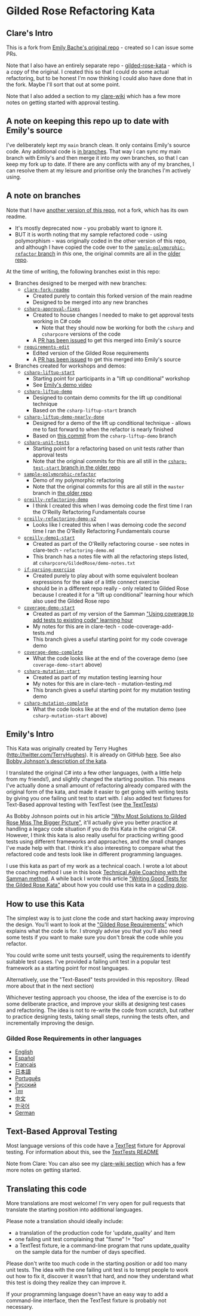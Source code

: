# Gilded Rose Refactoring Kata

## Clare's Intro

This is a fork from [Emily Bache's original repo](https://github.com/emilybache/GildedRose-Refactoring-Kata) - created so I can issue some PRs.

Note that I also have an entirely separate repo - [gilded-rose-kata](https://github.com/claresudbery/gilded-rose-kata) - which is a *copy* of the original. I created this so that I could do some actual refactoring, but to be honest I'm now thinking I could also have done that in the fork. Maybe I'll sort that out at some point.

Note that I also added a section to my [clare-wiki](https://clare-wiki.herokuapp.com/pages/think/code-princ/Refactoring#approval-testing) which has a few more notes on getting started with approval testing.

## A note on keeping this repo up to date with Emily's source

I've deliberately kept my `main` branch clean. It only contains Emily's source code. Any additional code is [in branches](#a-note-on-branches). That way I can sync my main branch with Emily's and then merge it into my own branches, so that I can keep my fork up to date. If there are any conflicts with any of my branches, I can resolve them at my leisure and prioritise only the branches I'm actively using.

## A note on branches

Note that I have [another version of this repo](https://github.com/claresudbery/gilded-rose-kata), not a fork, which has its own readme. 
  - It's mostly deprecated now - you probably want to ignore it.
  - BUT it is worth noting that my sample refactored code - using polymorphism - was originally coded in the other version of this repo, and although I have copied the code over to the [`sample-polymorphic-refactor` branch](https://github.com/claresudbery/GildedRose-Refactoring-Kata/tree/sample-polymorphic-refactor) in *this* one, the original commits are all in the [older repo](https://github.com/claresudbery/gilded-rose-kata). 

At the time of writing, the following branches exist in this repo:

- Branches designed to be merged with new branches:
  - [`clare-fork-readme`](https://github.com/claresudbery/GildedRose-Refactoring-Kata/tree/clare-fork-readme)
    - Created purely to contain this forked version of the main readme 
    - Designed to be merged into any new branches
  - [`csharp-approval-fixes`](https://github.com/claresudbery/GildedRose-Refactoring-Kata/tree/csharp-approval-fixes)
    - Created to house changes I needed to make to get approval tests working in C# code
      - Note that they should now be working for both the `csharp` and `csharpcore` versions of the code
    - A [PR has been issued](https://github.com/emilybache/GildedRose-Refactoring-Kata/pull/402) to get this merged into Emily's source
  - [`requirements-edit`](https://github.com/claresudbery/GildedRose-Refactoring-Kata/tree/requirements-edit)
    - Edited version of the Gilded Rose requirements
    - A [PR has been issued](https://github.com/emilybache/GildedRose-Refactoring-Kata/pull/403) to get this merged into Emily's source
- Branches created for workshops and demos:
  - [`csharp-liftup-start`](https://github.com/claresudbery/GildedRose-Refactoring-Kata/tree/csharp-liftup-start)
    - Starting point for participants in a "lift up conditional" workshop
    - See [Emily's demo video](https://www.youtube.com/watch?v=OJmg9aMxPDI)
  - [`csharp-liftup-demo`](https://github.com/claresudbery/GildedRose-Refactoring-Kata/tree/csharp-liftup-demo)
    - Designed to contain demo commits for the lift up conditional technique 
    - Based on the `csharp-liftup-start` branch
  - [`csharp-liftup-demo-nearly-done`](https://github.com/claresudbery/GildedRose-Refactoring-Kata/tree/csharp-liftup-demo)
    - Designed for a demo of the lift up conditional technique - allows me to fast forward to when the refactor is nearly finished
    - Based on [this commit](https://github.com/claresudbery/GildedRose-Refactoring-Kata/commit/a3cda4722ad0306631d41e71e5b58e3e8f0e5833) from the `csharp-liftup-demo` branch
  - [`csharp-unit-tests`](https://github.com/claresudbery/GildedRose-Refactoring-Kata/tree/csharp-unit-tests)
    - Starting point for a refactoring based on unit tests rather than approval tests
    - Note that the original commits for this are all still in the [`csharp-test-start` branch in the older repo](https://github.com/claresudbery/gilded-rose-kata/tree/csharp-test-start)
  - [`sample-polymorphic-refactor`](https://github.com/claresudbery/GildedRose-Refactoring-Kata/tree/sample-polymorphic-refactor)
    - Demo of my polymorphic refactoring
    - Note that the original commits for this are all still in the `master` branch in [the older repo](https://github.com/claresudbery/gilded-rose-kata)
  - [`oreilly-refactoring-demo`](https://github.com/claresudbery/GildedRose-Refactoring-Kata/tree/oreilly-refactoring-demo)
    - I think I created this when I was demoing code the first time I ran the O'Reilly Refactoring Fundamentals course
  - [`oreilly-refactoring-demo-v2`](https://github.com/claresudbery/GildedRose-Refactoring-Kata/tree/oreilly-refactoring-demo-v2)
    - Looks like I created this when I was demoing code the *second* time I ran the O'Reilly Refactoring Fundamentals course
  - [`oreilly-demo1-start`](https://github.com/claresudbery/GildedRose-Refactoring-Kata/tree/oreilly-demo1-start)
    - Created as part of the O'Reilly refactoring course - see notes in clare-tech - `refactoring-demo.md`
    - This branch has a notes file with all the refactoring steps listed, at `csharpcore/GildedRose/demo-notes.txt`
  - [`if-parsing-exercise`](https://github.com/claresudbery/GildedRose-Refactoring-Kata/tree/if-parsing-exercise)
    - Created purely to play about with some equivalent boolean expressions for the sake of a little connect exercise
    - should be in a different repo really - only related to Gilded Rose because I created it for a "lift up conditional" learning hour which also used the Gilded Rose repo
  - [`coverage-demo-start`](https://github.com/claresudbery/GildedRose-Refactoring-Kata/tree/coverage-demo-start)
    - Created as part of my version of the Samman ["Using coverage to add tests to existing code" learning hour](https://www.sammancoaching.org/learning_hours/legacy/verify_xml_reports.html)
    - My notes for this are in clare-tech - code-coverage-add-tests.md
    - This branch gives a useful starting point for my code coverage demo
  - [`coverage-demo-complete`](https://github.com/claresudbery/GildedRose-Refactoring-Kata/tree/coverage-demo-complete)
    - What the code looks like at the end of the coverage demo (see `coverage-demo-start` above)
  - [`csharp-mutation-start`](https://github.com/claresudbery/GildedRose-Refactoring-Kata/tree/csharp-mutation-start)
    - Created as part of my mutation testing learning hour
    - My notes for this are in clare-tech - mutation-testing.md
    - This branch gives a useful starting point for my mutation testing demo
  - [`csharp-mutation-complete`](https://github.com/claresudbery/GildedRose-Refactoring-Kata/tree/csharp-mutation-complete)
    - What the code looks like at the end of the mutation demo (see `csharp-mutation-start` above)

## Emily's Intro

This Kata was originally created by Terry Hughes (http://twitter.com/TerryHughes). It is already on GitHub [here](https://github.com/NotMyself/GildedRose). See also [Bobby Johnson's description of the kata](https://iamnotmyself.com/refactor-this-the-gilded-rose-kata/).

I translated the original C# into a few other languages, (with a little help from my friends!), and slightly changed the starting position. This means I've actually done a small amount of refactoring already compared with the original form of the kata, and made it easier to get going with writing tests by giving you one failing unit test to start with. I also added test fixtures for Text-Based approval testing with TextTest (see [the TextTests](https://github.com/emilybache/GildedRose-Refactoring-Kata/tree/master/texttests))

As Bobby Johnson points out in his article ["Why Most Solutions to Gilded Rose Miss The Bigger Picture"](https://iamnotmyself.com/why-most-solutions-to-gilded-rose-miss-the-bigger-picture/), it'll actually give you
better practice at handling a legacy code situation if you do this Kata in the original C#. However, I think this kata
is also really useful for practicing writing good tests using different frameworks and approaches, and the small changes I've made help with that. I think it's also interesting to compare what the refactored code and tests look like in different programming languages.

I use this kata as part of my work as a technical coach. I wrote a lot about the coaching method I use in this book [Technical Agile Coaching with the Samman method](https://leanpub.com/techagilecoach). A while back I wrote this article ["Writing Good Tests for the Gilded Rose Kata"](http://coding-is-like-cooking.info/2013/03/writing-good-tests-for-the-gilded-rose-kata/) about how you could use this kata in a [coding dojo](https://leanpub.com/codingdojohandbook).

## How to use this Kata

The simplest way is to just clone the code and start hacking away improving the design. You'll want to look at the ["Gilded Rose Requirements"](https://github.com/emilybache/GildedRose-Refactoring-Kata/tree/master/GildedRoseRequirements.txt) which explains what the code is for. I strongly advise you that you'll also need some tests if you want to make sure you don't break the code while you refactor.

You could write some unit tests yourself, using the requirements to identify suitable test cases. I've provided a failing unit test in a popular test framework as a starting point for most languages.

Alternatively, use the "Text-Based" tests provided in this repository. (Read more about that in the next section)

Whichever testing approach you choose, the idea of the exercise is to do some deliberate practice, and improve your skills at designing test cases and refactoring. The idea is not to re-write the code from scratch, but rather to practice designing tests, taking small steps, running the tests often, and incrementally improving the design. 

### Gilded Rose Requirements in other languages 

- [English](GildedRoseRequirements.txt)
- [Español](GildedRoseRequirements_es.md)
- [Français](GildedRoseRequirements_fr.md)
- [日本語](GildedRoseRequirements_jp.md)
- [Português](GildedRoseRequirements_pt-BR.md)
- [Русский](GildedRoseRequirements_ru.txt)
- [ไทย](GildedRoseRequirements_th.md)
- [中文](GildedRoseRequirements_zh.txt)
- [한국어](GildedRoseRequirements_kr.md)
- [German](GildedRoseRequirements_de.md)

## Text-Based Approval Testing

Most language versions of this code have a [TextTest](https://texttest.org) fixture for Approval testing. For information about this, see the [TextTests README](https://github.com/emilybache/GildedRose-Refactoring-Kata/tree/master/texttests)

Note from Clare: You can also see my [clare-wiki section](https://clare-wiki.herokuapp.com/pages/think/code-princ/Refactoring#approval-testing) which has a few more notes on getting started.

## Translating this code

More translations are most welcome! I'm very open for pull requests that translate the starting position into additional languages. 

Please note a translation should ideally include:

- a translation of the production code for 'update_quality' and Item
- one failing unit test complaining that "fixme" != "foo"
- a TextTest fixture, ie a command-line program that runs update_quality on the sample data for the number of days specified.

Please don't write too much code in the starting position or add too many unit tests. The idea with the one failing unit test is to tempt people to work out how to fix it, discover it wasn't that hard, and now they understand what this test is doing they realize they can improve it.  

If your programming language doesn't have an easy way to add a command-line interface, then the TextTest fixture is probably not necessary.

